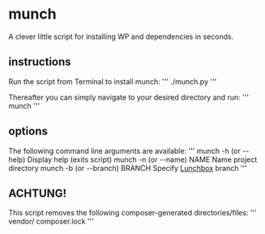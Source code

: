 munch
=====

A clever little script for installing WP and dependencies in seconds.

instructions
------------

Run the script from Terminal to install munch:
'''
./munch.py
'''

Thereafter you can simply navigate to your desired directory and run:
'''
munch
'''

options
-------

The following command line arguments are available:
'''
munch -h (or --help)            Display help (exits script)
munch -n (or --name) NAME       Name project directory
munch -b (or --branch) BRANCH   Specify [Lunchbox](https://github.com/bigspring/lunchbox) branch
'''

ACHTUNG!
--------

This script removes the following composer-generated directories/files:
'''
vendor/
composer.lock
'''
